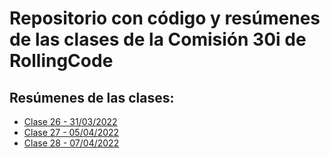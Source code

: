# Repositorio con código y resúmenes de las clases de la Comisión 30i de RollingCode

## Resúmenes de las clases:

- [Clase 26 - 31/03/2022](resumenes/20220331_clase_26)
- [Clase 27 - 05/04/2022](resumenes/20220405_clase_27)
- [Clase 28 - 07/04/2022](resumenes/20220407_clase_28)